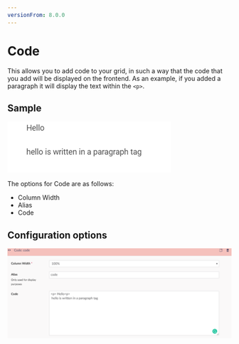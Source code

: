```yaml
---
versionFrom: 8.0.0
---
```


# Code

This allows you to add code to your grid, in such a way that the code that you add will be displayed on the frontend.
As an example, if you added a paragraph it will display the text within the `<p>`.

## Sample

![Code Frontend](images/Code-frontend.png)

The options for Code are as follows:

- Column Width
- Alias
- Code

## Configuration options

![Code Backoffice](images/Code-backoffice.png)
